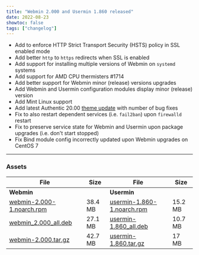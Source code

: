 ```yaml
---
title: "Webmin 2.000 and Usermin 1.860 released"
date: 2022-08-23
showtoc: false
tags: ["changelog"]
---
```


* Add to enforce HTTP Strict Transport Security (HSTS) policy in SSL enabled mode
* Add better `http` to `https` redirects when SSL is enabled
* Add support for installing multiple versions of Webmin on `systemd` systems
* Add support for AMD CPU thermisters #1714
* Add better support for Webmin minor (release) versions upgrades
* Add Webmin and Usermin configuration modules display minor (release) version
* Add Mint Linux support
* Add latest Authentic 20.00 [theme update](https://github.com/webmin/authentic-theme/releases/tag/20.00) with number of bug fixes
* Fix to also restart dependent services (i.e. `fail2ban`) upon `firewalld` restart
* Fix to preserve service state for Webmin and Usermin upon package upgrades (i.e. don't start stopped)
* Fix Bind module config incorrectly updated upon Webmin upgrades on CentOS 7

---

### Assets

| File                       | Size | File                       | Size |
| -------------------------- | -----| -------------------------- | ---- |
| **Webmin**                 |      | **Usermin**                |      |
|[webmin-2.000-1.noarch.rpm](https://github.com/webmin/webmin/releases/download/2.000/webmin-2.000-1.noarch.rpm) | 38.4 MB | [usermin-1.860-1.noarch.rpm](https://github.com/webmin/usermin/releases/download/1.860/usermin-1.860-1.noarch.rpm) | 15.2 MB |
|[webmin_2.000_all.deb](https://github.com/webmin/webmin/releases/download/2.000/webmin_2.000_all.deb)           | 27.1 MB | [usermin-1.860_all.deb](https://github.com/webmin/usermin/releases/download/1.860/usermin_1.860_all.deb)           | 10.7 MB |
|[webmin-2.000.tar.gz](https://github.com/webmin/webmin/releases/download/2.000/webmin-2.000.tar.gz)             | 42.7 MB | [usermin-1.860.tar.gz](https://github.com/webmin/usermin/releases/download/1.860/usermin-1.860.tar.gz)             | 17 MB   |

